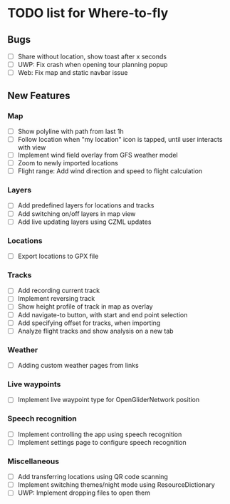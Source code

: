 # TODO list for Where-to-fly

## Bugs

- [ ] Share without location, show toast after x seconds
- [ ] UWP: Fix crash when opening tour planning popup
- [ ] Web: Fix map and static navbar issue

## New Features

### Map

- [ ] Show polyline with path from last 1h
- [ ] Follow location when "my location" icon is tapped, until user interacts with view
- [ ] Implement wind field overlay from GFS weather model
- [ ] Zoom to newly imported locations
- [ ] Flight range: Add wind direction and speed to flight calculation

### Layers
- [ ] Add predefined layers for locations and tracks
- [ ] Add switching on/off layers in map view
- [ ] Add live updating layers using CZML updates

### Locations
- [ ] Export locations to GPX file

### Tracks
- [ ] Add recording current track
- [ ] Implement reversing track
- [ ] Show height profile of track in map as overlay
- [ ] Add navigate-to button, with start and end point selection
- [ ] Add specifying offset for tracks, when importing
- [ ] Analyze flight tracks and show analysis on a new tab

### Weather
- [ ] Adding custom weather pages from links

### Live waypoints
- [ ] Implement live waypoint type for OpenGliderNetwork position

### Speech recognition
- [ ] Implement controlling the app using speech recognition
- [ ] Implement settings page to configure speech recognition

### Miscellaneous
- [ ] Add transferring locations using QR code scanning
- [ ] Implement switching themes/night mode using ResourceDictionary
- [ ] UWP: Implement dropping files to open them
